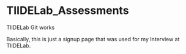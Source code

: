 # TIIDELab_Assessments
TIIDELab Git works

Basically, this is just a signup page that was used for my Interview at TIIDELab.
